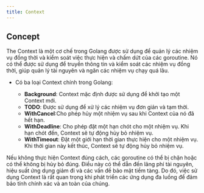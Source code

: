 ```yaml
---
title: Context
---
```


## Concept

The Context là một cơ chế trong Golang được sử dụng để quản lý các nhiệm vụ đồng thời và kiểm soát việc thực hiện và chấm dứt của các goroutine. Nó có thể được sử dụng để truyền thông tin và kiểm soát các nhiệm vụ đồng thời, giúp quản lý tài nguyên và ngăn các nhiệm vụ chạy quá lâu.

- Có ba loại Context chính trong Golang:

  - **Background**: Context mặc định được sử dụng để khởi tạo một Context mới.
  - **TODO**: Được sử dụng để xử lý các nhiệm vụ đơn giản và tạm thời.
  - **WithCancel**:Cho phép hủy một nhiệm vụ sau khi Context của nó đã hết hạn.
  - **WithDeadline**: Cho phép đặt một hạn chót cho một nhiệm vụ. Khi hạn chót đến, Context sẽ tự động hủy bỏ nhiệm vụ.
  - **WithTimeout**: Đặt một giới hạn thời gian thực hiện cho một nhiệm vụ. Khi thời gian này kết thúc, Context sẽ tự động hủy bỏ nhiệm vụ.

Nếu không thực hiện Context đúng cách, các goroutine có thể bị chặn hoặc có thể không bị hủy bỏ đúng. Điều này có thể dẫn đến lãng phí tài nguyên, hiệu suất ứng dụng giảm đi và các vấn đề bảo mật tiềm tàng. Do đó, việc sử dụng Context là rất quan trọng khi phát triển các ứng dụng đa luồng để đảm bảo tính chính xác và an toàn của chúng.
